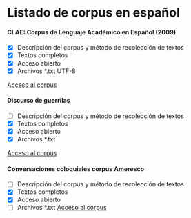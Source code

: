 # Listado de corpus en español


#### CLAE: Corpus de Lenguaje Académico en Español (2009)
- [x] Descripción del corpus y método de recolección de textos
- [x] Textos completos
- [x] Acceso abierto
- [x] Archivos *.txt UTF-8

[Acceso al corpus](http://www.lenguajeacademico.info/profesores/index.html)


#### Discurso de guerrilas
- [ ] Descripción del corpus y método de recolección de textos
- [x] Textos completos
- [x] Acceso abierto
- [x] Archivos *.txt

[Acceso al corpus](https://github.com/isag91/Guerrilla-Discourse)

#### Conversaciones coloquiales corpus Ameresco
- [ ] Descripción del corpus y método de recolección de textos
- [x] Textos completos
- [x] Acceso abierto
- [ ] Archivos *.txt
[Acceso al corpus](http://esvaratenuacion.es/corpus-discursivo-propio/)
